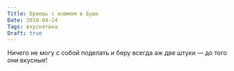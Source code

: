 ```yaml
---
Title: Бриошь с изюмом в Буше
Date: 2018-04-24
Tags: вкуснятина
Draft: true
---
```


Ничего не могу с собой поделать и беру всегда аж две штуки — до того они вкусные!